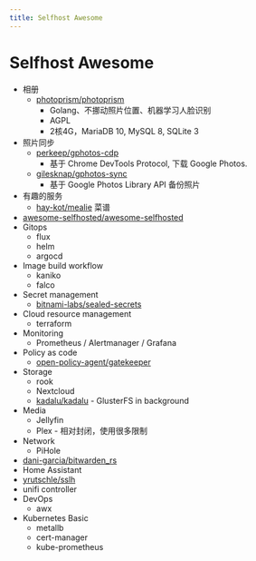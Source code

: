 ```yaml
---
title: Selfhost Awesome
---
```


# Selfhost Awesome
* 相册
  * [photoprism/photoprism](https://github.com/photoprism/photoprism)
    * Golang、不挪动照片位置、机器学习人脸识别
    * AGPL
    * 2核4G，MariaDB 10, MySQL 8, SQLite 3
* 照片同步
  * [perkeep/gphotos-cdp](https://github.com/perkeep/gphotos-cdp)
    * 基于 Chrome DevTools Protocol, 下载 Google Photos.
  * [gilesknap/gphotos-sync](https://github.com/gilesknap/gphotos-sync)
    * 基于 Google Photos Library API 备份照片
* 有趣的服务
  * [hay-kot/mealie](https://github.com/hay-kot/mealie) 菜谱
* [awesome-selfhosted/awesome-selfhosted](https://github.com/awesome-selfhosted/awesome-selfhosted)
* Gitops
  * flux
  * helm
  * argocd
* Image build workflow
  * kaniko
  * falco
* Secret management
  * [bitnami-labs/sealed-secrets](https://github.com/bitnami-labs/sealed-secrets)
* Cloud resource management
  * terraform
* ⁠Monitoring
  * Prometheus / Alertmanager / Grafana
* Policy as code
  * [open-policy-agent/gatekeeper](https://github.com/open-policy-agent/gatekeeper)
* ⁠Storage
  * rook
  * Nextcloud
  * [kadalu/kadalu](https://github.com/kadalu/kadalu) - GlusterFS in background
* Media
  * Jellyfin
  * Plex - 相对封闭，使用很多限制
* Network
  * PiHole
* [dani-garcia/bitwarden_rs](https://github.com/dani-garcia/bitwarden_rs)
* Home Assistant
* [yrutschle/sslh](https://github.com/yrutschle/sslh)
* unifi controller
* DevOps
  * awx
* Kubernetes Basic
  * metallb
  * cert-manager
  * kube-prometheus
